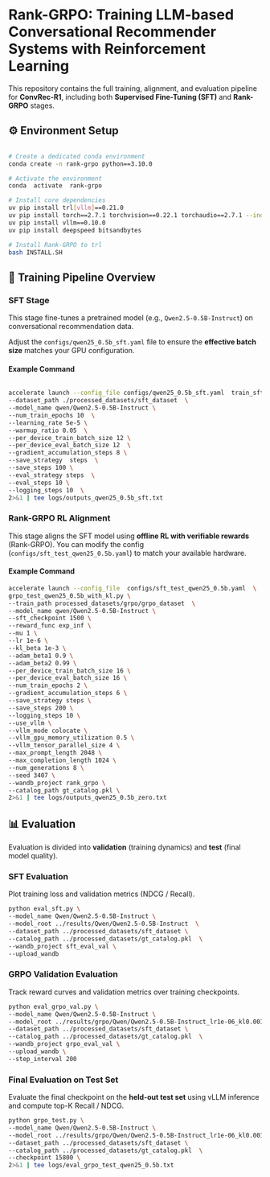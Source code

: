 
# Rank-GRPO: Training LLM-based Conversational Recommender Systems with Reinforcement Learning

  

This repository contains the full training, alignment, and evaluation pipeline for **ConvRec-R1**, including both **Supervised Fine-Tuning (SFT)** and **Rank-GRPO** stages.  

## ⚙️ Environment Setup


```bash

# Create a dedicated conda environment
conda create -n rank-grpo python==3.10.0

# Activate the environment
conda  activate  rank-grpo

# Install core dependencies
uv pip install trl[vllm]==0.21.0
uv pip install torch==2.7.1 torchvision==0.22.1 torchaudio==2.7.1 --index-url https://download.pytorch.org/whl/cu126
uv pip install vllm==0.10.0
uv pip install deepspeed bitsandbytes

# Install Rank-GRPO to trl
bash INSTALL.SH
```


## 🚀 Training Pipeline Overview

### **SFT Stage**

This stage fine-tunes a pretrained model (e.g., `Qwen2.5-0.5B-Instruct`) on conversational recommendation data.

Adjust the `configs/qwen25_0.5b_sft.yaml` file to ensure the **effective batch size** matches your GPU configuration.

#### Example Command

```bash

accelerate launch --config_file configs/qwen25_0.5b_sft.yaml  train_sft.py \
--dataset_path ./processed_datasets/sft_dataset  \
--model_name qwen/Qwen2.5-0.5B-Instruct \
--num_train_epochs 10  \
--learning_rate 5e-5 \
--warmup_ratio 0.05  \
--per_device_train_batch_size 12 \
--per_device_eval_batch_size 12  \
--gradient_accumulation_steps 8 \
--save_strategy  steps  \
--save_steps 100 \
--eval_strategy steps  \
--eval_steps 10 \
--logging_steps 10  \
2>&1 | tee logs/outputs_qwen25_0.5b_sft.txt
```

### **Rank-GRPO RL Alignment**

This stage aligns the SFT model using **offline RL with verifiable rewards** (Rank-GRPO). You can modify the config (`configs/sft_test_qwen25_0.5b.yaml`) to match your available hardware.

#### Example Command
```bash
accelerate launch --config_file  configs/sft_test_qwen25_0.5b.yaml  \
grpo_test_qwen25_0.5b_with_kl.py \
--train_path processed_datasets/grpo/grpo_dataset  \
--model_name qwen/Qwen2.5-0.5B-Instruct \
--sft_checkpoint 1500 \
--reward_func exp_inf \
--mu 1 \
--lr 1e-6 \
--kl_beta 1e-3 \
--adam_beta1 0.9 \
--adam_beta2 0.99 \
--per_device_train_batch_size 16 \
--per_device_eval_batch_size 16 \
--num_train_epochs 2 \
--gradient_accumulation_steps 6 \
--save_strategy steps \
--save_steps 200 \
--logging_steps 10 \
--use_vllm \
--vllm_mode colocate \
--vllm_gpu_memory_utilization 0.5 \
--vllm_tensor_parallel_size 4 \
--max_prompt_length 2048 \
--max_completion_length 1024 \
--num_generations 8 \
--seed 3407 \
--wandb_project rank_grpo \
--catalog_path gt_catalog.pkl \
2>&1 | tee logs/outputs_qwen25_0.5b_zero.txt
```
  

## 📊 Evaluation

Evaluation is divided into **validation** (training dynamics) and **test** (final model quality).

### **SFT Evaluation**


Plot training loss and validation metrics (NDCG / Recall).

```bash
python eval_sft.py \
--model_name Qwen/Qwen2.5-0.5B-Instruct \
--model_root ../results/Qwen/Qwen2.5-0.5B-Instruct  \
--dataset_path ../processed_datasets/sft_dataset \
--catalog_path ../processed_datasets/gt_catalog.pkl  \
--wandb_project sft_eval_val \
--upload_wandb
```
  
### **GRPO Validation Evaluation**

Track reward curves and validation metrics over training checkpoints.

```bash
python eval_grpo_val.py \
--model_name Qwen/Qwen2.5-0.5B-Instruct \
--model_root ../results/grpo/Qwen/Qwen2.5-0.5B-Instruct_lr1e-06_kl0.001 \
--dataset_path ../processed_datasets/sft_dataset \
--catalog_path ../processed_datasets/gt_catalog.pkl  \
--wandb_project grpo_eval_val \
--upload_wandb \
--step_interval 200
```

### **Final Evaluation on Test Set**

Evaluate the final checkpoint on the **held-out test set** using vLLM inference and compute top-K Recall / NDCG.

```bash
python grpo_test.py \
--model_name Qwen/Qwen2.5-0.5B-Instruct \
--model_root ../results/grpo/Qwen/Qwen2.5-0.5B-Instruct_lr1e-06_kl0.001 \
--dataset_path ../processed_datasets/sft_dataset \
--catalog_path ../processed_datasets/gt_catalog.pkl  \
--checkpoint 15800 \
2>&1 | tee logs/eval_grpo_test_qwen25_0.5b.txt
```
